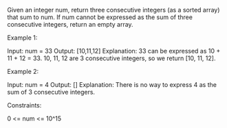 Given an integer num, return three consecutive integers (as a sorted array)
that sum to num. If num cannot be expressed as the sum of three consecutive
integers, return an empty array.


Example 1:


Input: num = 33
Output: [10,11,12]
Explanation: 33 can be expressed as 10 + 11 + 12 = 33.
10, 11, 12 are 3 consecutive integers, so we return [10, 11, 12].


Example 2:


Input: num = 4
Output: []
Explanation: There is no way to express 4 as the sum of 3 consecutive
integers.



Constraints:


0 <= num <= 10^15





